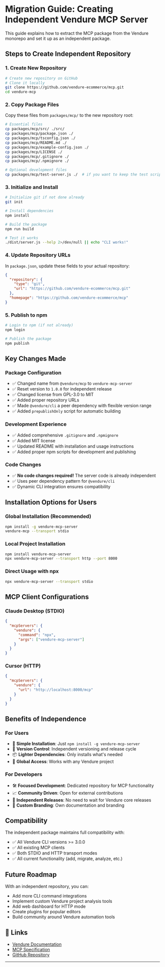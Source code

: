 # Migration Guide: Creating Independent Vendure MCP Server

This guide explains how to extract the MCP package from the Vendure monorepo and set it up as an independent package.

## Steps to Create Independent Repository

### 1. Create New Repository

```bash
# Create new repository on GitHub
# Clone it locally
git clone https://github.com/vendure-ecommerce/mcp.git
cd vendure-mcp
```

### 2. Copy Package Files

Copy these files from `packages/mcp/` to the new repository root:

```bash
# Essential files
cp packages/mcp/src/ ./src/
cp packages/mcp/package.json ./
cp packages/mcp/tsconfig.json ./
cp packages/mcp/README.md ./
cp packages/mcp/example-config.json ./
cp packages/mcp/LICENSE ./
cp packages/mcp/.gitignore ./
cp packages/mcp/.npmignore ./

# Optional development files
cp packages/mcp/test-server.js ./  # if you want to keep the test script
```

### 3. Initialize and Install

```bash
# Initialize git if not done already
git init

# Install dependencies
npm install

# Build the package
npm run build

# Test it works
./dist/server.js --help 2>/dev/null || echo "CLI works!"
```

### 4. Update Repository URLs

In `package.json`, update these fields to your actual repository:

```json
{
  "repository": {
    "type": "git",
    "url": "https://github.com/vendure-ecommerce/mcp.git"
  },
  "homepage": "https://github.com/vendure-ecommerce/mcp"
}
```

### 5. Publish to npm

```bash
# Login to npm (if not already)
npm login

# Publish the package
npm publish
```

## Key Changes Made

### Package Configuration
- ✅ Changed name from `@vendure/mcp` to `vendure-mcp-server`
- ✅ Reset version to `1.0.0` for independent release
- ✅ Changed license from GPL-3.0 to MIT
- ✅ Added proper repository URLs
- ✅ Made `@vendure/cli` a peer dependency with flexible version range
- ✅ Added `prepublishOnly` script for automatic building

### Development Experience
- ✅ Added comprehensive `.gitignore` and `.npmignore`
- ✅ Added MIT license
- ✅ Updated README with installation and usage instructions
- ✅ Added proper npm scripts for development and publishing

### Code Changes
- ✅ **No code changes required!** The server code is already independent
- ✅ Uses peer dependency pattern for `@vendure/cli`
- ✅ Dynamic CLI integration ensures compatibility

## Installation Options for Users

### Global Installation (Recommended)
```bash
npm install -g vendure-mcp-server
vendure-mcp --transport stdio
```

### Local Project Installation
```bash
npm install vendure-mcp-server
npx vendure-mcp-server --transport http --port 8000
```

### Direct Usage with npx
```bash
npx vendure-mcp-server --transport stdio
```

## MCP Client Configurations

### Claude Desktop (STDIO)
```json
{
  "mcpServers": {
    "vendure": {
      "command": "npx",
      "args": ["vendure-mcp-server"]
    }
  }
}
```

### Cursor (HTTP)
```json
{
  "mcpServers": {
    "vendure": {
      "url": "http://localhost:8000/mcp"
    }
  }
}
```

## Benefits of Independence

### For Users
- 🎯 **Simple Installation**: Just `npm install -g vendure-mcp-server`
- 🔄 **Version Control**: Independent versioning and release cycle
- 📦 **Lighter Dependencies**: Only installs what's needed
- 🚀 **Global Access**: Works with any Vendure project

### For Developers
- 🛠️ **Focused Development**: Dedicated repository for MCP functionality
- 📈 **Community Driven**: Open for external contributions
- 🔧 **Independent Releases**: No need to wait for Vendure core releases
- 🎨 **Custom Branding**: Own documentation and branding

## Compatibility

The independent package maintains full compatibility with:
- ✅ All Vendure CLI versions >= 3.0.0
- ✅ All existing MCP clients
- ✅ Both STDIO and HTTP transport modes
- ✅ All current functionality (add, migrate, analyze, etc.)

## Future Roadmap

With an independent repository, you can:
- Add more CLI command integrations
- Implement custom Vendure project analysis tools
- Add web dashboard for HTTP mode
- Create plugins for popular editors
- Build community around Vendure automation tools

## 🔗 Links

- [Vendure Documentation](https://www.vendure.io/docs/)
- [MCP Specification](https://spec.modelcontextprotocol.io/)
- [GitHub Repository](https://github.com/vendure-ecommerce/mcp)

--- 